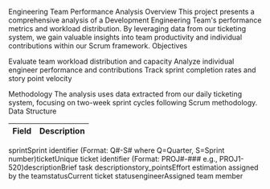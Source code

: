 Engineering Team Performance Analysis
Overview
This project presents a comprehensive analysis of a Development Engineering Team's performance metrics and workload distribution. By leveraging data from our ticketing system, we gain valuable insights into team productivity and individual contributions within our Scrum framework.
Objectives

Evaluate team workload distribution and capacity
Analyze individual engineer performance and contributions
Track sprint completion rates and story point velocity

Methodology
The analysis uses data extracted from our daily ticketing system, focusing on two-week sprint cycles following Scrum methodology.
Data Structure

| Field | Description |
| --- | --- |
sprintSprint identifier (Format: Q#-S# where Q=Quarter, S=Sprint number)ticketUnique ticket identifier (Format: PROJ#-### e.g., PROJ1-520)descriptionBrief task descriptionstory_pointsEffort estimation assigned by the teamstatusCurrent ticket statusengineerAssigned team member
